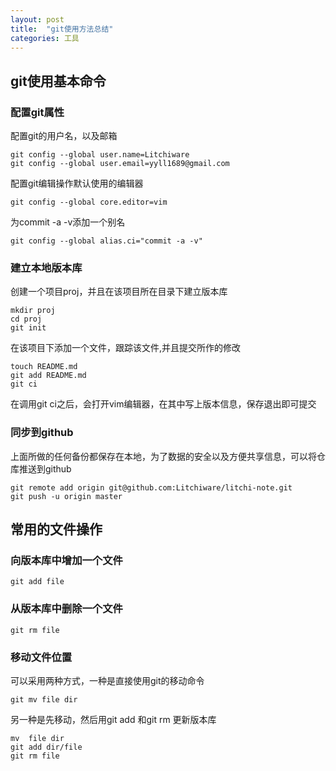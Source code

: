 ```yaml
---
layout: post
title:  "git使用方法总结"
categories: 工具
---
```


## git使用基本命令

### 配置git属性

配置git的用户名，以及邮箱

	git config --global user.name=Litchiware
	git config --global user.email=yyll1689@gmail.com
	
配置git编辑操作默认使用的编辑器

	git config --global core.editor=vim

为commit -a -v添加一个别名

	git config --global alias.ci="commit -a -v"

### 建立本地版本库

创建一个项目proj，并且在该项目所在目录下建立版本库

	mkdir proj
	cd proj
	git init

在该项目下添加一个文件，跟踪该文件,并且提交所作的修改
	
	touch README.md
	git add README.md
	git ci

在调用git ci之后，会打开vim编辑器，在其中写上版本信息，保存退出即可提交

### 同步到github

上面所做的任何备份都保存在本地，为了数据的安全以及方便共享信息，可以将仓库推送到github

	git remote add origin git@github.com:Litchiware/litchi-note.git
	git push -u origin master
	
## 常用的文件操作

### 向版本库中增加一个文件

	git add file

### 从版本库中删除一个文件

	git rm file

### 移动文件位置

可以采用两种方式，一种是直接使用git的移动命令

	git mv file dir

另一种是先移动，然后用git add 和git rm 更新版本库

	mv  file dir
	git add dir/file
	git rm file

